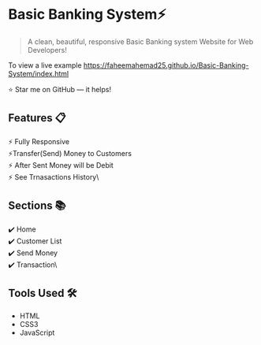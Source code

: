 # Basic Banking System⚡️ 
> A clean, beautiful, responsive Basic Banking system Website for Web Developers!

To view a live example https://faheemahemad25.github.io/Basic-Banking-System/index.html


:star: Star me on GitHub — it helps!

## Features 📋
⚡️ Fully Responsive\
⚡️Transfer(Send) Money to Customers\
⚡️ After Sent Money will be Debit\
⚡️ See Trnasactions History\


## Sections 📚
✔️ Home\
✔️ Customer List\
✔️ Send Money \
✔️ Transaction\

## Tools Used 🛠️
*  HTML
*  CSS3
*  JavaScript
